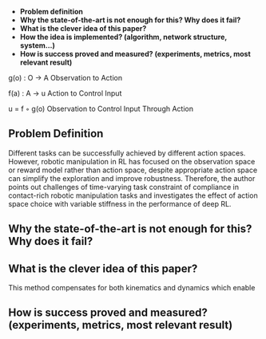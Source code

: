 
- **Problem definition** 
- **Why the state-of-the-art is not enough for this? Why does it fail?**
- **What is the clever idea of this paper?** 
- **How the idea is implemented? (algorithm, network structure, system...)** 
- **How is success proved and measured? (experiments, metrics, most relevant result)**

g(o) : O -> A
Observation to Action

f(a) : A -> u
Action to Control Input

u = f ◦ g(o)
Observation to Control Input Through Action

## Problem Definition
Different tasks can be successfully achieved by different action spaces. However, robotic manipulation in RL has focused on the observation space or reward model rather than action space, despite appropriate action space can simplify the exploration and improve robustness.  Therefore, the author points out challenges of time-varying task constraint of compliance in contact-rich robotic manipulation tasks and investigates the effect of action space choice with variable stiffness in the performance of deep RL.

## Why the state-of-the-art is not enough for this? Why does it fail?

## What is the clever idea of this paper?
This method compensates for both kinematics and dynamics which enable 

## How is success proved and measured? (experiments, metrics, most relevant result)
